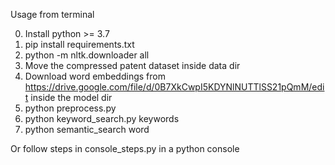 
Usage from terminal

0. Install python >= 3.7
1. pip install requirements.txt
2. python -m nltk.downloader all
3. Move the compressed patent dataset inside data dir
4. Download word embeddings from https://drive.google.com/file/d/0B7XkCwpI5KDYNlNUTTlSS21pQmM/edit inside the model dir
5. python preprocess.py
6. python keyword_search.py keywords
7. python semantic_search word

Or follow steps in console_steps.py in a python console

